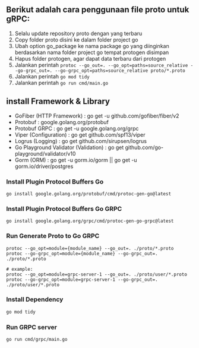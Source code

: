 ## Berikut adalah cara penggunaan file proto untuk gRPC:

1. Selalu update repository proto dengan yang terbaru
2. Copy folder proto disini ke dalam folder project go
3. Ubah option go_package ke nama package go yang diinginkan berdasarkan nama folder project go tempat protogen disimpan
4. Hapus folder protogen, agar dapat data terbaru dari protogen
5. Jalankan perintah `protoc --go_out=. --go_opt=paths=source_relative --go-grpc_out=. --go-grpc_opt=paths=source_relative proto/*.proto`
6. Jalankan perintah `go mod tidy`
7. Jalankan perintah `go run cmd/main.go`

## install Framework & Library

- GoFiber (HTTP Framework) : go get -u github.com/gofiber/fiber/v2
- Protobuf : google.golang.org/protobuf
- Protobuf GRPC : go get -u google.golang.org/grpc
- Viper (Configuration) : go get github.com/spf13/viper
- Logrus (Logging) : go get github.com/sirupsen/logrus
- Go Playground Validator (Validation) : go get github.com/go-playground/validator/v10
- Gorm (ORM) : go get -u gorm.io/gorm || go get -u gorm.io/driver/postgres


### Install Plugin Protocol Buffers Go
```shell
go install google.golang.org/protobuf/cmd/protoc-gen-go@latest
```

### Install Plugin Protocol Buffers Go GRPC

```shell
go install google.golang.org/grpc/cmd/protoc-gen-go-grpc@latest
```

### Run Generate Proto to Go GRPC

```shell
protoc --go_opt=module={module_name} --go_out=. ./proto/*.proto
protoc --go-grpc_opt=module={module_name} --go-grpc_out=. ./proto/*.proto

# example:
protoc --go_opt=module=grpc-server-1 --go_out=. ./proto/user/*.proto
protoc --go-grpc_opt=module=grpc-server-1 --go-grpc_out=. ./proto/user/*.proto
```

### Install Dependency

```bash
go mod tidy
```

### Run GRPC server

```bash
go run cmd/grpc/main.go
```